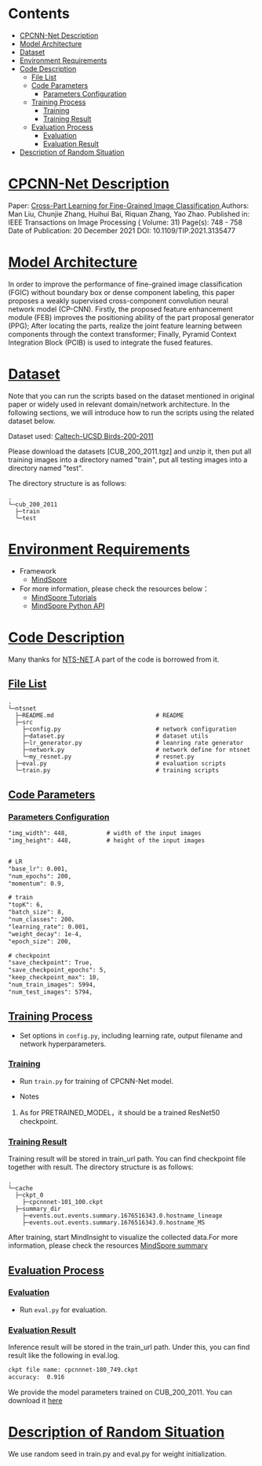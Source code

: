 # Contents

- [CPCNN-Net Description](#cpcnn-net-description)
- [Model Architecture](#model-architecture)
- [Dataset](#dataset)
- [Environment Requirements](#environment-requirements)
- [Code Description](#code-description)
    - [File List](#file-list)
    - [Code Parameters](#code-parameters)
        - [Parameters Configuration](#parameters-configuration)
    - [Training Process](#training-process)
        - [Training](#training)
        - [Training Result](#training-result)
    - [Evaluation Process](#evaluation-process)
        - [Evaluation](#evaluation)
        - [Evaluation Result](#evaluation-result)
- [Description of Random Situation](#description-of-random-situation)

# [CPCNN-Net Description](#contents)

Paper: [Cross-Part Learning for Fine-Grained Image Classification ](https://ieeexplore.ieee.org/document/9656684)
Authors: Man Liu, Chunjie Zhang, Huihui Bai, Riquan Zhang, Yao Zhao.
Published in: IEEE Transactions on Image Processing ( Volume: 31) Page(s): 748 - 758 
Date of Publication: 20 December 2021 
DOI: 10.1109/TIP.2021.3135477

# [Model Architecture](#contents)

In order to improve the performance of fine-grained image classification (FGIC) without boundary box or dense component labeling, this paper proposes a weakly supervised cross-component convolution neural network model (CP-CNN). Firstly, the proposed feature enhancement module (FEB) improves the positioning ability of the part proposal generator  (PPG); After locating the parts, realize the joint feature learning between components through the context transformer; Finally, Pyramid Context Integration Block (PCIB) is used to integrate the fused features.

# [Dataset](#contents)

Note that you can run the scripts based on the dataset mentioned in original paper or widely used in relevant domain/network architecture. In the following sections, we will introduce how to run the scripts using the related dataset below.

Dataset used: [Caltech-UCSD Birds-200-2011](<http://www.vision.caltech.edu/visipedia/CUB-200-2011.html>)

Please download the datasets [CUB_200_2011.tgz] and unzip it, then put all training images into a directory named "train", put all testing images into a directory named "test".

The directory structure is as follows:

```path
.
└─cub_200_2011
  ├─train
  └─test
```

# [Environment Requirements](#contents)

- Framework
    - [MindSpore](https://www.mindspore.cn/install/en)
- For more information, please check the resources below：
    - [MindSpore Tutorials](https://www.mindspore.cn/tutorials/en/master/index.html)
    - [MindSpore Python API](https://www.mindspore.cn/docs/api/en/master/index.html)

# [Code Description](#contents)
Many thanks for [NTS-NET](https://gitee.com/hit_zyh/ntsnet).A part of the code is borrowed from it.
## [File List](#contents)

```shell
.
└─ntsnet
  ├─README.md                             # README
  ├─src
    ├─config.py                           # network configuration
    ├─dataset.py                          # dataset utils
    ├─lr_generator.py                     # leanring rate generator
    ├─network.py                          # network define for ntsnet
    └─my_resnet.py                        # resnet.py
  ├─eval.py                               # evaluation scripts
  └─train.py                              # training scripts
```

## [Code Parameters](#contents)

### [Parameters Configuration](#contents)

```txt
"img_width": 448,           # width of the input images
"img_height": 448,          # height of the input images


# LR
"base_lr": 0.001,                                                              # base learning rate
"num_epochs": 200,                                                             # total epoch in lr generator
"momentum": 0.9,                                                               # sgd momentum in optimizer

# train
"topK": 6,                                                                     # topK parts
"batch_size": 8,
"num_classes": 200，
"learning_rate": 0.001,
"weight_decay": 1e-4,
"epoch_size": 200,                                                             # total epoch size

# checkpoint
"save_checkpoint": True,                                                       # whether save checkpoint or not
"save_checkpoint_epochs": 5,                                                   # save checkpoint interval
"keep_checkpoint_max": 10,
"num_train_images": 5994,                                                      # train images number in dataset
"num_test_images": 5794,                                                       # test images number in dataset

```

## [Training Process](#contents)

- Set options in `config.py`, including learning rate, output filename and network hyperparameters. 

### [Training](#contents)

- Run `train.py` for training of CPCNN-Net model.

- Notes
1. As for PRETRAINED_MODEL，it should be a trained ResNet50 checkpoint.

### [Training Result](#contents)

Training result will be stored in train_url path. You can find checkpoint file together with result. 
The directory structure is as follows:

```shell
.
└─cache
  ├─ckpt_0
    ├─cpcnnnet-101_100.ckpt
  ├─summary_dir
    ├─events.out.events.summary.1676516343.0.hostname_lineage
    ├─events.out.events.summary.1676516343.0.hostname_MS
```

After training, start MindInsight to visualize the collected data.For more information, please check the resources [MindSpore summary](https://www.mindspore.cn/mindinsight/docs/zh-CN/r2.0.0-alpha/summary_record.html?highlight=summary_collector)



## [Evaluation Process](#contents)

### [Evaluation](#contents)

- Run `eval.py` for evaluation.

### [Evaluation Result](#contents)

Inference result will be stored in the train_url path. Under this, you can find result like the following in eval.log.

```bash
ckpt file name: cpcnnnet-180_749.ckpt
accuracy:  0.916 
```
We provide the model parameters trained on CUB_200_2011. You can download it [here](https://pan.baidu.com/s/1NQdoOq8FBpNHFqujRnfQJw?pwd=jpfa)

# [Description of Random Situation](#contents)

We use random seed in train.py and eval.py for weight initialization.
